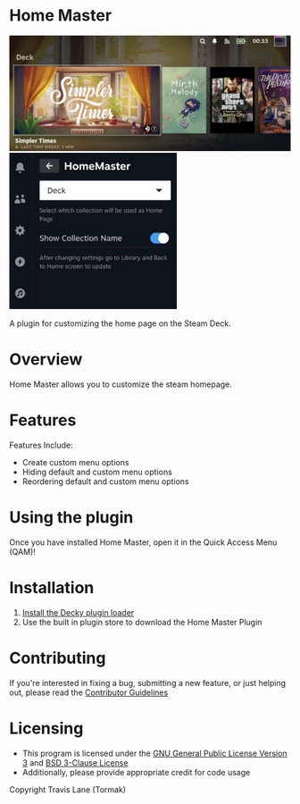 # Home Master



<p float="left">
<img src="https://github.com/maslomeister/HomeMaster/blob/main/assets/thumbnail.jpg?raw=true" width="600" />
<img src="https://github.com/maslomeister/HomeMaster/blob/main/assets/thumbnail2.jpg?raw=true" width="300" />
</p>


A plugin for customizing the home page on the Steam Deck.

<!-- ![Main View](./assets/thumbnail.png) -->


# Overview

Home Master allows you to customize the steam homepage.


# Features

Features Include:<br/>
 - Create custom menu options
 - Hiding default and custom menu options
 - Reordering default and custom menu options


# Using the plugin

Once you have installed Home Master, open it in the Quick Access Menu (QAM)!


# Installation
1. [Install the Decky plugin loader](https://github.com/SteamDeckHomebrew/decky-loader#installation)
2. Use the built in plugin store to download the Home Master Plugin


# Contributing

If you're interested in fixing a bug, submitting a new feature, or just helping out, please read the [Contributor Guidelines](./Contributing.md)


# Licensing
 - This program is licensed under the [GNU General Public License Version 3](https://www.gnu.org/licenses/#GPL) and [BSD 3-Clause License](https://opensource.org/license/bsd-3-clause/) <br/>
 - Additionally, please provide appropriate credit for code usage

Copyright Travis Lane (Tormak)

